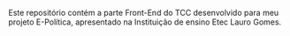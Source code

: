 Este repositório contém a parte Front-End do TCC desenvolvido para meu projeto E-Política, apresentado na Instituição de ensino Etec Lauro Gomes.
